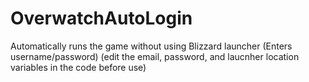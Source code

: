 # OverwatchAutoLogin
Automatically runs the game without using Blizzard launcher (Enters username/password)
(edit the email, password, and laucnher location variables in the code before use)